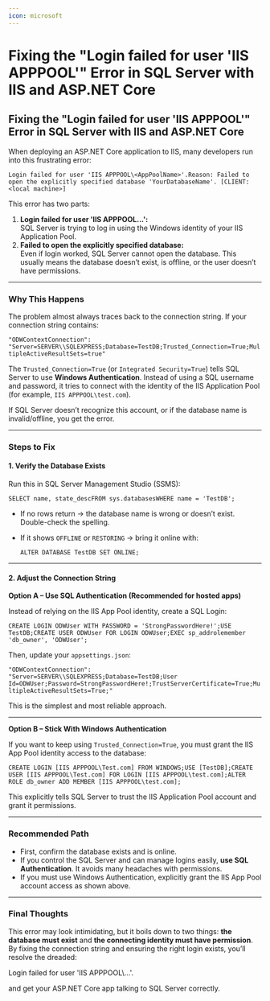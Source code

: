```yaml
---
icon: microsoft
---
```


# Fixing the "Login failed for user 'IIS APPPOOL'" Error in SQL Server with IIS and ASP.NET Core

## Fixing the "Login failed for user 'IIS APPPOOL'" Error in SQL Server with IIS and ASP.NET Core

When deploying an ASP.NET Core application to IIS, many developers run into this frustrating error:

`Login failed for user 'IIS APPPOOL\<AppPoolName>'.Reason: Failed to open the explicitly specified database 'YourDatabaseName'. [CLIENT: <local machine>]`

This error has two parts:

1. **Login failed for user 'IIS APPPOOL...':**\
   SQL Server is trying to log in using the Windows identity of your IIS Application Pool.
2. **Failed to open the explicitly specified database:**\
   Even if login worked, SQL Server cannot open the database. This usually means the database doesn’t exist, is offline, or the user doesn’t have permissions.

***

### Why This Happens

The problem almost always traces back to the connection string. If your connection string contains:

`"ODWContextConnection": "Server=SERVER\\SQLEXPRESS;Database=TestDB;Trusted_Connection=True;MultipleActiveResultSets=true"`

The `Trusted_Connection=True` (or `Integrated Security=True`) tells SQL Server to use **Windows Authentication**. Instead of using a SQL username and password, it tries to connect with the identity of the IIS Application Pool (for example, `IIS APPPOOL\test.com`).

If SQL Server doesn’t recognize this account, or if the database name is invalid/offline, you get the error.

***

### Steps to Fix

#### 1. Verify the Database Exists

Run this in SQL Server Management Studio (SSMS):

`SELECT name, state_descFROM sys.databasesWHERE name = 'TestDB';`

* If no rows return → the database name is wrong or doesn’t exist. Double-check the spelling.
*   If it shows `OFFLINE` or `RESTORING` → bring it online with:

    `ALTER DATABASE TestDB SET ONLINE;`

***

#### 2. Adjust the Connection String

**Option A – Use SQL Authentication (Recommended for hosted apps)**

Instead of relying on the IIS App Pool identity, create a SQL Login:

`CREATE LOGIN ODWUser WITH PASSWORD = 'StrongPasswordHere!';USE TestDB;CREATE USER ODWUser FOR LOGIN ODWUser;EXEC sp_addrolemember 'db_owner', 'ODWUser';`

Then, update your `appsettings.json`:

`"ODWContextConnection": "Server=SERVER\\SQLEXPRESS;Database=TestDB;User Id=ODWUser;Password=StrongPasswordHere!;TrustServerCertificate=True;MultipleActiveResultSets=True;"`

This is the simplest and most reliable approach.

***

**Option B – Stick With Windows Authentication**

If you want to keep using `Trusted_Connection=True`, you must grant the IIS App Pool identity access to the database:

`CREATE LOGIN [IIS APPPOOL\Test.com] FROM WINDOWS;USE [TestDB];CREATE USER [IIS APPPOOL\Test.com] FOR LOGIN [IIS APPPOOL\test.com];ALTER ROLE db_owner ADD MEMBER [IIS APPPOOL\test.com];`

This explicitly tells SQL Server to trust the IIS Application Pool account and grant it permissions.

***

### Recommended Path

* First, confirm the database exists and is online.
* If you control the SQL Server and can manage logins easily, **use SQL Authentication**. It avoids many headaches with permissions.
* If you must use Windows Authentication, explicitly grant the IIS App Pool account access as shown above.

***

### Final Thoughts

This error may look intimidating, but it boils down to two things: **the database must exist** and **the connecting identity must have permission**. By fixing the connection string and ensuring the right login exists, you’ll resolve the dreaded:

Login failed for user 'IIS APPPOOL\\...'.

and get your ASP.NET Core app talking to SQL Server correctly.

